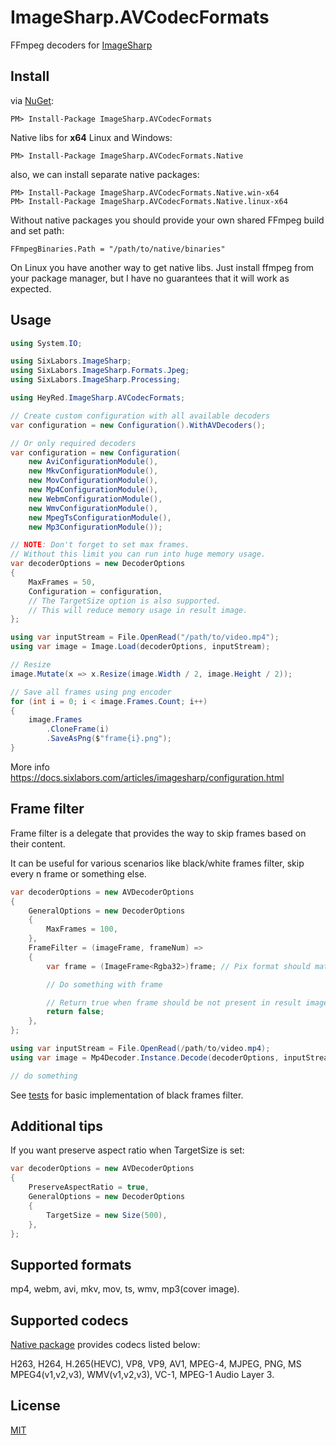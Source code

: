 # ImageSharp.AVCodecFormats
FFmpeg decoders for [ImageSharp](https://github.com/SixLabors/ImageSharp)

## Install
via [NuGet](https://www.nuget.org/packages/ImageSharp.AVCodecFormats):
```
PM> Install-Package ImageSharp.AVCodecFormats
```
Native libs for **x64** Linux and Windows:
```
PM> Install-Package ImageSharp.AVCodecFormats.Native
```
also, we can install separate native packages:

```
PM> Install-Package ImageSharp.AVCodecFormats.Native.win-x64
PM> Install-Package ImageSharp.AVCodecFormats.Native.linux-x64
```

Without native packages you should provide your own shared FFmpeg build and set path:

`FFmpegBinaries.Path = "/path/to/native/binaries"`

On Linux you have another way to get native libs. Just install ffmpeg from your package manager, but I have no guarantees that it will work as expected.

## Usage

```C#
using System.IO;

using SixLabors.ImageSharp;
using SixLabors.ImageSharp.Formats.Jpeg;
using SixLabors.ImageSharp.Processing;

using HeyRed.ImageSharp.AVCodecFormats;

// Create custom configuration with all available decoders
var configuration = new Configuration().WithAVDecoders();

// Or only required decoders
var configuration = new Configuration(
    new AviConfigurationModule(),
    new MkvConfigurationModule(),
    new MovConfigurationModule(),
    new Mp4ConfigurationModule(),
    new WebmConfigurationModule(),
    new WmvConfigurationModule(),
    new MpegTsConfigurationModule(),
    new Mp3ConfigurationModule());

// NOTE: Don't forget to set max frames.
// Without this limit you can run into huge memory usage.
var decoderOptions = new DecoderOptions
{
    MaxFrames = 50,
    Configuration = configuration,
    // The TargetSize option is also supported. 
    // This will reduce memory usage in result image.   
};

using var inputStream = File.OpenRead("/path/to/video.mp4");
using var image = Image.Load(decoderOptions, inputStream);

// Resize
image.Mutate(x => x.Resize(image.Width / 2, image.Height / 2)); 

// Save all frames using png encoder
for (int i = 0; i < image.Frames.Count; i++)
{
    image.Frames
        .CloneFrame(i)
        .SaveAsPng($"frame{i}.png");
}
```
More info <https://docs.sixlabors.com/articles/imagesharp/configuration.html>

## Frame filter
Frame filter is a delegate that provides the way to skip frames based on their content.

It can be useful for various scenarios like black/white frames filter, skip every n frame or something else.

```C#
var decoderOptions = new AVDecoderOptions
{
    GeneralOptions = new DecoderOptions
    {
        MaxFrames = 100,
    },
    FrameFilter = (imageFrame, frameNum) =>
    {
        var frame = (ImageFrame<Rgba32>)frame; // Pix format should match with Load/Decode methods

        // Do something with frame

        // Return true when frame should be not present in result image
        return false;
    },
};

using var inputStream = File.OpenRead(/path/to/video.mp4);
using var image = Mp4Decoder.Instance.Decode(decoderOptions, inputStream);

// do something
```
See [tests](https://github.com/hey-red/ImageSharp.AVCodecFormats/blob/master/test/ImageSharp.AVCodecFormats.Tests/FrameFilterTests.cs) for basic implementation of black frames filter.

## Additional tips
If you want preserve aspect ratio when TargetSize is set:

```C#
var decoderOptions = new AVDecoderOptions
{
    PreserveAspectRatio = true,
    GeneralOptions = new DecoderOptions
    {
        TargetSize = new Size(500),
    },
};
```

## Supported formats
mp4, webm, avi, mkv, mov, ts, wmv, mp3(cover image).

## Supported codecs
[Native package](https://www.nuget.org/packages/ImageSharp.AVCodecFormats.Native) provides codecs listed below:

H263, H264, H.265(HEVC), VP8, VP9, AV1, MPEG-4, MJPEG, PNG, MS MPEG4(v1,v2,v3), WMV(v1,v2,v3), VC-1, MPEG-1 Audio Layer 3.

## License
[MIT](LICENSE)
